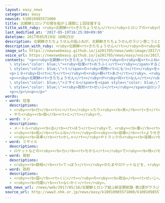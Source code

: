 ```yaml
---
layout: easy_news
categories: easy
newsid: k10010985571000
title: 北朝鮮とロシアの間を船が１週間に１回往復する
title_with_ruby: <ruby>北朝鮮<rt>きたちょうせん</rt></ruby>とロシアの<ruby>間<rt>あいだ</rt></ruby>を<ruby>船<rt>ふね</rt></ruby>が１<ruby>週間<rt>しゅうかん</rt></ruby>に１<ruby>回<rt>かい</rt></ruby><ruby>往復<rt>おうふく</rt></ruby>する
last_modified_at: '2017-05-19T16:25:00+09:00'
datetime: 2017年05月19日 16時25分
description: 北朝鮮きたちょうせんの船ふねが、北朝鮮きたちょうせんのラジン港こうとロシアのウラジオストク港こうとの間あいだを１週間しゅうかんに１回かい、往復おうふくすることになりました。
description_with_ruby: <ruby>北朝鮮<rt>きたちょうせん</rt></ruby>の<ruby>船<rt>ふね</rt></ruby>が、<ruby>北朝鮮<rt>きたちょうせん</rt></ruby>のラジン<ruby>港<rt>こう</rt></ruby>とロシアのウラジオストク<ruby>港<rt>こう</rt></ruby>との<ruby>間<rt>あいだ</rt></ruby>を１<ruby>週間<rt>しゅうかん</rt></ruby>に１<ruby>回<rt>かい</rt></ruby>、<ruby>往復<rt>おうふく</rt></ruby>することになりました。
image_url: https://newswebeasy.github.io/ja201705/news/web/image/2017/05/19/k10010985571000.jpg
voice_url: https://newswebeasy.github.io/ja201705/news/easy/voice/2017/05/19/k10010985571000.mp3
contents: "<p><ruby>北朝鮮<rt>きたちょうせん</rt></ruby>の<ruby>船<rt>ふね</rt></ruby>が、<ruby>北朝鮮<rt>きたちょうせん</rt></ruby>のラジン<ruby>港<rt>こう</rt></ruby>とロシアのウラジオストク<ruby>港<rt>こう</rt></ruby>との<ruby>間<rt>あいだ</rt></ruby>を１<ruby>週間<rt>しゅうかん</rt></ruby>に１<ruby>回<rt>かい</rt></ruby>、<span\
  \ style=\"color: blue;\"><ruby>往復<rt>おうふく</rt></ruby></span>することになりました。この<ruby>船<rt>ふね</rt></ruby>は２００<ruby>人<rt>にん</rt></ruby>の<ruby>客<rt>きゃく</rt></ruby>と１５００<span\
  \ style=\"color: blue;\">ｔ</span>の<ruby>荷物<rt>にもつ</rt></ruby>を<ruby>運<rt>はこ</rt></ruby>ぶことができて、マンギョンボン<ruby>号<rt>ごう</rt></ruby>という<ruby>名前<rt>なまえ</rt></ruby>です。</p>\n\
  <p>１８<ruby>日<rt>にち</rt></ruby>の<ruby>朝<rt>あさ</rt></ruby>、<ruby>最初<rt>さいしょ</rt></ruby>の<ruby>船<rt>ふね</rt></ruby>がウラジオストク<ruby>港<rt>こう</rt></ruby>に<ruby>着<rt>つ</rt></ruby>きました。<ruby>船<rt>ふね</rt></ruby>には<ruby>北朝鮮<rt>きたちょうせん</rt></ruby>の<ruby>隣<rt>となり</rt></ruby>の<ruby>中国<rt>ちゅうごく</rt></ruby>からの<ruby>客<rt>きゃく</rt></ruby>などが１０<ruby>人<rt>にん</rt></ruby>ぐらい<ruby>乗<rt>の</rt></ruby>っているだけで、<ruby>荷物<rt>にもつ</rt></ruby>はありませんでした。これからはロシアから<ruby>食<rt>た</rt></ruby>べ<ruby>物<rt>もの</rt></ruby>や<ruby>自動車<rt>じどうしゃ</rt></ruby>を<ruby>運<rt>はこ</rt></ruby>んで、<ruby>北朝鮮<rt>きたちょうせん</rt></ruby>からロシアに<ruby>働<rt>はたら</rt></ruby>きにくる<ruby>人<rt>ひと</rt></ruby>もたくさん<ruby>利用<rt>りよう</rt></ruby>すると、ロシアの<ruby>船<rt>ふね</rt></ruby>の<ruby>会社<rt>かいしゃ</rt></ruby>は<ruby>言<rt>い</rt></ruby>っています。</p>\n\
  <p><ruby>北朝鮮<rt>きたちょうせん</rt></ruby>が<ruby>何<rt>なん</rt></ruby><ruby>度<rt>ど</rt></ruby>も<span\
  \ style=\"color: blue;\">ミサイル</span>を<span style=\"color: blue;\"><ruby>発射<rt>はっしゃ</rt></ruby></span>しているため、<ruby>世界<rt>せかい</rt></ruby>の<ruby>国<rt>くに</rt></ruby>は<ruby>北朝鮮<rt>きたちょうせん</rt></ruby>との<ruby>貿易<rt>ぼうえき</rt></ruby>などをやめようとしています。しかし、ロシアは<ruby>北朝鮮<rt>きたちょうせん</rt></ruby>との<ruby>関係<rt>かんけい</rt></ruby>を<ruby>強<rt>つよ</rt></ruby>くしているように<ruby>見<rt>み</rt></ruby>えます。<ruby>日本<rt>にっぽん</rt></ruby>の<span\
  \ style=\"color: blue;\"><ruby>政府<rt>せいふ</rt></ruby></span>はロシアに、<ruby>北朝鮮<rt>きたちょうせん</rt></ruby>と<ruby>関係<rt>かんけい</rt></ruby>を<ruby>強<rt>つよ</rt></ruby>くしないように<ruby>伝<rt>つた</rt></ruby>えると<ruby>言<rt>い</rt></ruby>っています。</p>\n\
  <p></p>\n<p></p>"
words:
- word: 往復
  descriptions:
  - <ruby><rb>行</rb><rt>い</rt></ruby>ったり<ruby><rb>来</rb><rt>き</rt></ruby>たりすること。<ruby><rb>行</rb><rt>い</rt></ruby>きと<ruby><rb>帰</rb><rt>かえ</rt></ruby>り。
  - やり<ruby><rb>取</rb><rt>と</rt></ruby>り。
- word: トン
  descriptions:
  - メートル<ruby><rb>法</rb><rt>ほう</rt></ruby>で、<ruby><rb>重</rb><rt>おも</rt></ruby>さの<ruby><rb>単位</rb><rt>たんい</rt></ruby>の<ruby><rb>一</rb><rt>ひと</rt></ruby>つ。一トンは、一〇〇〇キログラム。<ruby><rb>記号</rb><rt>きごう</rt></ruby>は「t」。
  - <ruby><rb>船</rb><rt>ふね</rt></ruby>の<ruby><rb>容積</rb><rt>ようせき</rt></ruby>の<ruby><rb>単位</rb><rt>たんい</rt></ruby>。
  - <ruby><rb>貨車</rb><rt>かしゃ</rt></ruby>やトラックの<ruby><rb>容積</rb><rt>ようせき</rt></ruby>の<ruby><rb>単位</rb><rt>たんい</rt></ruby>。
- word: ミサイル
  descriptions:
  - ロケットなどの<ruby><rb>力</rb><rt>ちから</rt></ruby>で<ruby><rb>飛</rb><rt>と</rt></ruby>び、<ruby><rb>誘導</rb><rt>ゆうどう</rt></ruby><ruby><rb>装置</rb><rt>そうち</rt></ruby>によって、<ruby><rb>目標</rb><rt>もくひょう</rt></ruby>をとらえる<ruby><rb>爆弾</rb><rt>ばくだん</rt></ruby>。<ruby><rb>誘導弾</rb><rt>ゆうどうだん</rt></ruby>。
- word: 発射
  descriptions:
  - <ruby><rb>鉄砲</rb><rt>てっぽう</rt></ruby>のたまやロケットなどを、<ruby><rb>打</rb><rt>う</rt></ruby>ち<ruby><rb>出</rb><rt>だ</rt></ruby>すこと。
- word: 政府
  descriptions:
  - <ruby><rb>国</rb><rt>くに</rt></ruby>の<ruby><rb>政治</rb><rt>せいじ</rt></ruby>を<ruby><rb>行</rb><rt>おこな</rt></ruby>うところ。
  - <ruby><rb>内閣</rb><rt>ないかく</rt></ruby>。
web_news_url: /news/web/2017/05/18/北朝鮮とロシア結ぶ新定期航路-第1便がウラジオ着/
source_url: http://www3.nhk.or.jp/news/easy/k10010985571000/k10010985571000.html
...
```


